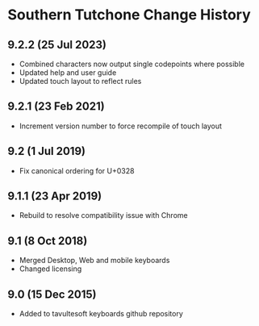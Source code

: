 Southern Tutchone Change History
============================
9.2.2 (25 Jul 2023)
---------------
* Combined characters now output single codepoints where possible
* Updated help and user guide
* Updated touch layout to reflect rules

9.2.1 (23 Feb 2021)
----------------
* Increment version number to force recompile of touch layout

9.2 (1 Jul 2019)
----------------
* Fix canonical ordering for U+0328

9.1.1 (23 Apr 2019)
-------------------
* Rebuild to resolve compatibility issue with Chrome

9.1 (8 Oct 2018)
-----------------
* Merged Desktop, Web and mobile keyboards
* Changed licensing

9.0 (15 Dec 2015)
-----------------

* Added to tavultesoft keyboards github repository
